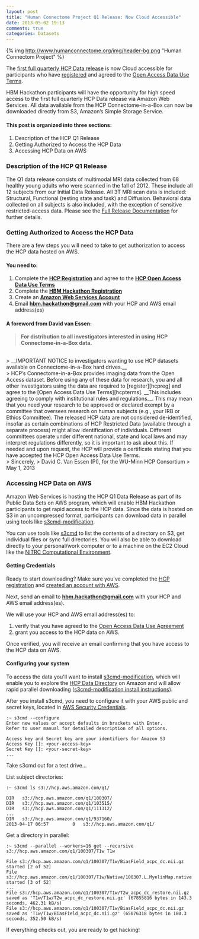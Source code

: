 ```yaml
---
layout: post
title: "Human Connectome Project Q1 Release: Now Cloud Accessible"
date: 2013-05-02 19:13
comments: true
categories: Datasets
---
```


{% img http://www.humanconnectome.org/img/header-bg.png "Human Connectom Project" %}

The [first full quarterly HCP Data release][data] is now Cloud accessible for participants who have [registered][hcpreg] and agreed to the [Open Access Data Use Terms][hcpterms].

<!-- more -->

HBM Hackathon participants will have the opportunity for high speed access to the first full quarterly HCP Data release via Amazon Web Services. All data available from the HCP Connectome-in-a-Box can now be downloaded directly from S3, Amazon’s Simple Storage Service. 

#### This post is organized into three sections:
1. Description of the HCP Q1 Release
2. Getting Authorized to Access the HCP Data
3. Accessing HCP Data on AWS

### Description of the HCP Q1 Release 
The Q1 data release consists of multimodal MRI data collected from 68 healthy young adults who were scanned in the fall of 2012. These include all 12 subjects from our Initial Data Release. All 3T MRI scan data is included: Structural, Functional (resting state and task) and Diffusion. Behavioral data collected on all subjects is also included, with the exception of sensitive restricted-access data. Please see the [Full Release Documentation][hcpdocs] for further details.

### Getting Authorized to Access the HCP Data
There are a few steps you will need to take to get authorization to access the HCP data hosted on AWS.

#### You need to:
1. Complete the __[HCP Registration][hcpreg]__ and agree to the __[HCP Open Access Data Use Terms][hcpterms]__
2. Complete the __[HBM Hackathon Registration][hbmreg]__
3. Create an __[Amazon Web Services Account][awsreg]__
4. Email __<hbm.hackathon@gmail.com>__ with your HCP and AWS email address(es)

#### A foreword from David van Essen:
> __For distribution to all investigators interested in using HCP Connectome-in-a-Box data.__  
</br>
> __IMPORTANT NOTICE to investigators wanting to use HCP datasets available on Connectome-in-a-Box hard drives.__  
</br>
> HCP’s Connectome-in-a-Box provides imaging data from the Open Access dataset. Before using any of these data for research, you and all other investigators using the data are required to [register][hcpreg] and agree to the [Open Access Data Use Terms][hcpterms]. __This includes agreeing to comply with institutional rules and regulations__.  This may mean that you need your research to be approved or declared exempt by a committee that oversees research on human subjects (e.g., your IRB or Ethics Committee).  The released HCP data are not considered de-identified, insofar as certain combinations of HCP Restricted Data (available through a separate process) might allow identification of individuals.  Different committees operate under different national, state and local laws and may interpret regulations differently, so it is important to ask about this. If needed and upon request, the HCP will provide a certificate stating that you have accepted the HCP Open Access Data Use Terms.  
</br>
> Sincerely,  
> David C. Van Essen (PI), for the WU-Minn HCP Consortium  
> May 1, 2013  

### Accessing HCP Data on AWS
Amazon Web Services is hosting the HCP Q1 Data Release as part of its Public Data Sets on AWS program, which will enable HBM Hackathon participants to get rapid access to the HCP data. Since the data is hosted on S3 in an uncompressed format, participants can download data in parallel using tools like [s3cmd-modification][s3cmd]. 

You can use tools like [s3cmd][s3cmd] to list the contents of a directory on S3, get individual files or sync full directories. You will also be able to download directly to your personal/work computer or to a machine on the EC2 Cloud like the [NITRC Computational Environment][nitrc].

#### Getting Credentials
Ready to start downloading? Make sure you've completed the [HCP registration][hcpreg] and [created an account with AWS][awsreg].

Next, send an email to __<hbm.hackathon@gmail.com>__ with your HCP and AWS email address(es). 

We will use your HCP and AWS email address(es) to:

1. verify that you have agreed to the [Open Access Data Use Agreement][hcpterms]
2. grant you access to the HCP data on AWS.

Once verified, you will receive an email confirming that you have access to the HCP data on AWS.

#### Configuring your system
To access the data you'll want to install [s3cmd-modification][s3cmd], which will enable you to explore the [HCP Data Directory][hcpdatadir] on Amazon and will allow rapid parallel downloading ([s3cmd-modification install instructions][s3cmdinstall]).

After you install s3cmd, you need to configure it with your AWS public and secret keys, located in [AWS Security Credentials][awscreds].

    :~ s3cmd --configure
    Enter new values or accept defaults in brackets with Enter.
    Refer to user manual for detailed description of all options.

    Access key and Secret key are your identifiers for Amazon S3
    Access Key []: <your-access-key>
    Secret Key []: <your-secret-key>
    ...	

Take s3cmd out for a test drive...

List subject directories:

    :~ s3cmd ls s3://hcp.aws.amazon.com/q1/
    
    DIR   s3://hcp.aws.amazon.com/q1/100307/
    DIR   s3://hcp.aws.amazon.com/q1/103515/
    DIR   s3://hcp.aws.amazon.com/q1/111312/
    ...
    DIR   s3://hcp.aws.amazon.com/q1/937160/
    2013-04-17 06:57         0   s3://hcp.aws.amazon.com/q1/

Get a directory in parallel:

    :~ s3cmd --parallel --workers=16 get --recursive s3://hcp.aws.amazon.com/q1/100307/T1w T1w
    
    File s3://hcp.aws.amazon.com/q1/100307/T1w/BiasField_acpc_dc.nii.gz started [2 of 52]
    File s3://hcp.aws.amazon.com/q1/100307/T1w/Native/100307.L.MyelinMap.native.func.gii started [3 of 52]
    ...
    File s3://hcp.aws.amazon.com/q1/100307/T1w/T2w_acpc_dc_restore.nii.gz saved as 'T1w/T1w/T2w_acpc_dc_restore.nii.gz' (67855816 bytes in 143.3 seconds, 462.31 kB/s)
    File s3://hcp.aws.amazon.com/q1/100307/T1w/BiasField_acpc_dc.nii.gz saved as 'T1w/T1w/BiasField_acpc_dc.nii.gz' (65076318 bytes in 180.3 seconds, 352.50 kB/s)

If everything checks out, you are ready to get hacking!

[data]: http://www.humanconnectome.org/data/
[hcpreg]: http://www.humanconnectome.org/data/data-use-terms/index.html
[hcpterms]: http://www.humanconnectome.org/data/data-use-terms/open-access.html
[hcpdocs]: http://www.humanconnectome.org/documentation/Q1/
[hbmreg]: http://www.humanbrainmapping.org/hackathon
[awsreg]: http://aws.amazon.com/
[s3cmd]: https://github.com/pcorliss/s3cmd-modification
[nitrc]: https://aws.amazon.com/marketplace/pp/B00AW0MBLO
[hcpdatadir]: http://humanconnectome.org/documentation/data-release/Q1_Release_Appendix_III.pdf
[s3cmdinstall]: https://github.com/pcorliss/s3cmd-modification/blob/master/INSTALL
[awscreds]: https://portal.aws.amazon.com/gp/aws/securityCredentials


